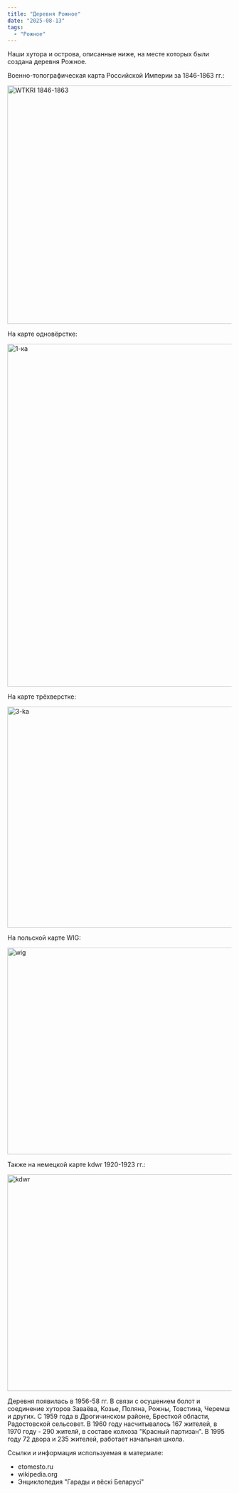 ```yaml
---
title: "Деревня Рожное"
date: "2025-08-13"
tags: 
  - "Рожное"
---
```


Наши хутора и острова, описанные ниже, на месте которых были создана деревня Рожное.

Военно-топографическая карта Российской Империи за 1846-1863 гг.:

<img width="834" height="535" alt="WTKRI 1846-1863" src="https://github.com/user-attachments/assets/0dba205b-caa2-4d4d-ab3d-a25f4a300370" />

На карте одновёрстке:

<img width="1451" height="769" alt="1-ка" src="https://github.com/user-attachments/assets/615e752b-3c7e-49df-aca6-74b31c4eb6f0" />

На карте трёхверстке:

<img width="633" height="496" alt="3-ka" src="https://github.com/user-attachments/assets/a3b27c86-0ca7-4ec0-9985-da4074ae1749" />

На польской карте WIG:

<img width="777" height="464" alt="wig" src="https://github.com/user-attachments/assets/7511d759-29a3-44ff-8cf3-465c42ae1860" />

Также на немецкой карте kdwr 1920-1923 гг.:

<img width="700" height="486" alt="kdwr" src="https://github.com/user-attachments/assets/a4337db4-753f-4c5d-8fd1-b610128609f3" />

Деревня появилась в 1956-58 гг. В связи с осушением болот и соединение хуторов Заваёва, Козье, Поляна, Рожны, Товстина, Черемш и других. С 1959 года в Дрогичинском районе, Бресткой области, Радостовской сельсовет. В 1960 году насчитывалось 167 жителей, в 1970 году - 290 жителй, в составе колхоза "Красный партизан". В 1995 году 72 двора и 235 жителей, работает начальная школа.

Ссылки и информация используемая в материале:
- etomesto.ru
- wikipedia.org
- Энциклопедия "Гарады и вёскi Беларусi"
